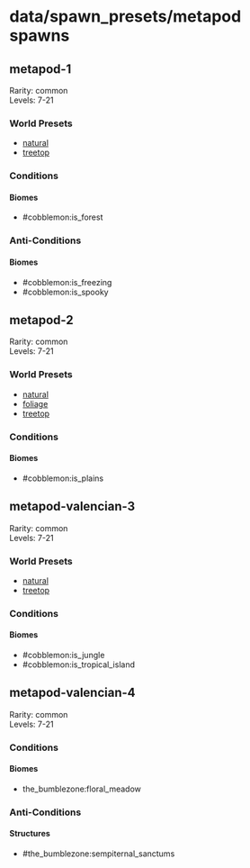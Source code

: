 # data/spawn_presets/metapod spawns  
  
## metapod-1  
Rarity: common  
Levels: 7-21  
  
### World Presets  
* [natural](/data/world_presets/natural.md)  
* [treetop](/data/world_presets/treetop.md)  
  
### Conditions  
  
#### Biomes  
  * #cobblemon:is_forest
  
  
### Anti-Conditions  
  
#### Biomes  
  * #cobblemon:is_freezing
  * #cobblemon:is_spooky
  
  
## metapod-2  
Rarity: common  
Levels: 7-21  
  
### World Presets  
* [natural](/data/world_presets/natural.md)  
* [foliage](/data/world_presets/foliage.md)  
* [treetop](/data/world_presets/treetop.md)  
  
### Conditions  
  
#### Biomes  
  * #cobblemon:is_plains
  
  
## metapod-valencian-3  
Rarity: common  
Levels: 7-21  
  
### World Presets  
* [natural](/data/world_presets/natural.md)  
* [treetop](/data/world_presets/treetop.md)  
  
### Conditions  
  
#### Biomes  
  * #cobblemon:is_jungle
  * #cobblemon:is_tropical_island
  
  
## metapod-valencian-4  
Rarity: common  
Levels: 7-21  
  
### Conditions  
  
#### Biomes  
  * the_bumblezone:floral_meadow
  
  
### Anti-Conditions  
  
#### Structures  
  * #the_bumblezone:sempiternal_sanctums
  
